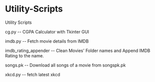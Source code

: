 Utility-Scripts
===============

Utility Scripts

cg.py -- CGPA Calculator with Tkinter GUI

imdb.py -- Fetch movie details from IMDB

imdb_rating_appender -- Clean Movies' Folder names and Append IMDB Rating to the name. 

songs.pk -- Download all songs of a movie from songspk.pk

xkcd.py -- fetch latest xkcd 
